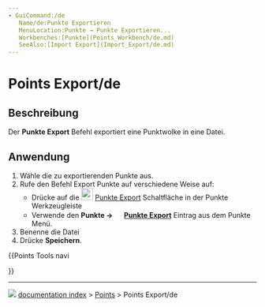 ```yaml
---
- GuiCommand:/de
   Name/de:Punkte Exportieren
   MenuLocation:Punkte → Punkte Exportieren...
   Workbenches:[Punkte](Points_Workbench/de.md)
   SeeAlso:[Import Export](Import_Export/de.md)
---
```


# Points Export/de



## Beschreibung

Der **Punkte Export** Befehl exportiert eine Punktwolke in eine Datei.



## Anwendung

1.  Wähle die zu exportierenden Punkte aus.
2.  Rufe den Befehl Export Punkte auf verschiedene Weise auf:
    -   Drücke auf die <img alt="" src=images/Points_Export.svg  style="width:24px;"> [Punkte Export](Points_Export/de.md) Schaltfläche in der Punkte Werkzeugleiste
    -   Verwende den **Punkte → <img src="images/Points_Export.svg" width=16px> [Punkte Export](Points_Export/de.md)** Eintrag aus dem Punkte Menü.
3.  Benenne die Datei
4.  Drücke **Speichern**.





{{Points Tools navi

}}



---
![](images/Right_arrow.png) [documentation index](../README.md) > [Points](Points_Workbench.md) > Points Export/de

